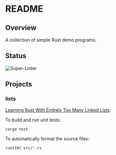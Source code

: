 # README

## Overview

A collection of simple Rust demo programs.

## Status

![Super-Linter](https://github.com/bondms/RustDemos/workflows/Super-Linter/badge.svg)

## Projects

### lists

[Learning Rust With Entirely Too Many Linked Lists](https://rust-unofficial.github.io/too-many-lists/index.html).

To build and run unit tests:
```bash
cargo test
```

To automatically format the source files:
```bash
rustfmt src/*.rs
```
